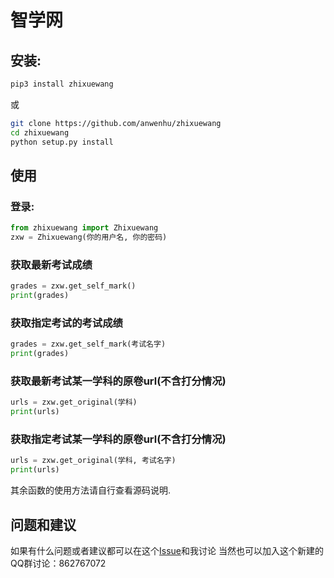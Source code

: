 # 智学网

## 安装:
```bash
pip3 install zhixuewang
```
或
```bash
git clone https://github.com/anwenhu/zhixuewang
cd zhixuewang
python setup.py install
```


## 使用
### 登录:
```python
from zhixuewang import Zhixuewang
zxw = Zhixuewang(你的用户名, 你的密码)
```
### 获取最新考试成绩
```python
grades = zxw.get_self_mark()
print(grades)
```
### 获取指定考试的考试成绩
```python
grades = zxw.get_self_mark(考试名字)
print(grades)
```
### 获取最新考试某一学科的原卷url(不含打分情况)
```python
urls = zxw.get_original(学科)
print(urls)
```
### 获取指定考试某一学科的原卷url(不含打分情况)
```python
urls = zxw.get_original(学科, 考试名字)
print(urls)
```
其余函数的使用方法请自行查看源码说明.
## 问题和建议
如果有什么问题或者建议都可以在这个[Issue](https://github.com/anwenhu/zhixuewang/issues)和我讨论
当然也可以加入这个新建的QQ群讨论：862767072
